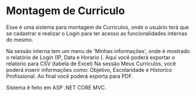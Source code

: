 # Montagem de Curriculo
Esse é uma sistema para montagem de Curriculos, onde o usuário terá que se cadastrar e realizar o Login para ter acesso as funcionalidades internas do mesmo.

Na sessão interna tem um menu de 'Minhas informações', onde é mostrado o relatório de Login (IP, Data e Horario ). Aqui você poderá exportar o relatório para CSV (tabela de Excel)
Na sessão Meus Curriculos, você poderá inserir informações como: Objetivo, Escolaridade e Historico Profissional. Ao final você poderá exporta para PDF.

Sistema é feito em ASP .NET CORE MVC.
